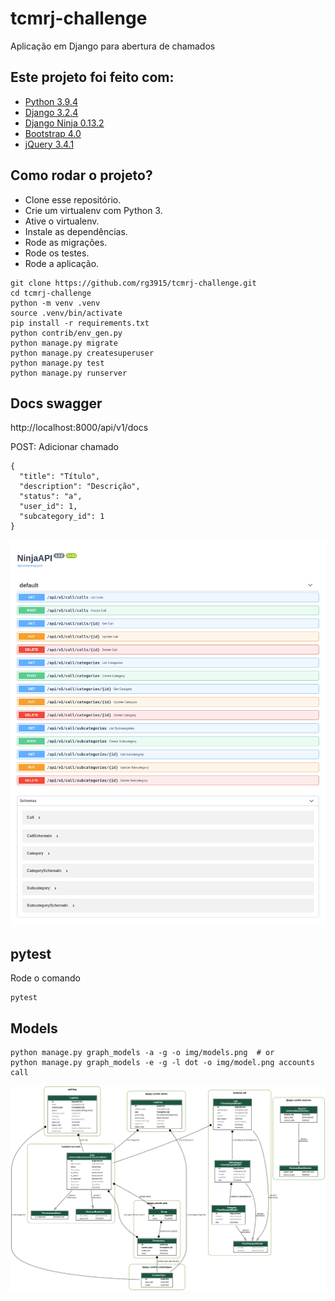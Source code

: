 # tcmrj-challenge

Aplicação em Django para abertura de chamados

## Este projeto foi feito com:

* [Python 3.9.4](https://www.python.org/)
* [Django 3.2.4](https://www.djangoproject.com/)
* [Django Ninja 0.13.2](https://django-ninja.rest-framework.com/)
* [Bootstrap 4.0](https://getbootstrap.com/)
* [jQuery 3.4.1](https://jquery.com/)

## Como rodar o projeto?

* Clone esse repositório.
* Crie um virtualenv com Python 3.
* Ative o virtualenv.
* Instale as dependências.
* Rode as migrações.
* Rode os testes.
* Rode a aplicação.

```
git clone https://github.com/rg3915/tcmrj-challenge.git
cd tcmrj-challenge
python -m venv .venv
source .venv/bin/activate
pip install -r requirements.txt
python contrib/env_gen.py
python manage.py migrate
python manage.py createsuperuser
python manage.py test
python manage.py runserver
```

## Docs swagger

http://localhost:8000/api/v1/docs


POST: Adicionar chamado

```
{
  "title": "Título",
  "description": "Descrição",
  "status": "a",
  "user_id": 1,
  "subcategory_id": 1
}
```

![img/docs.png](img/docs.png)


## pytest

Rode o comando

```
pytest
```

## Models

```
python manage.py graph_models -a -g -o img/models.png  # or
python manage.py graph_models -e -g -l dot -o img/model.png accounts call
```

![img/models.png](img/models.png)

